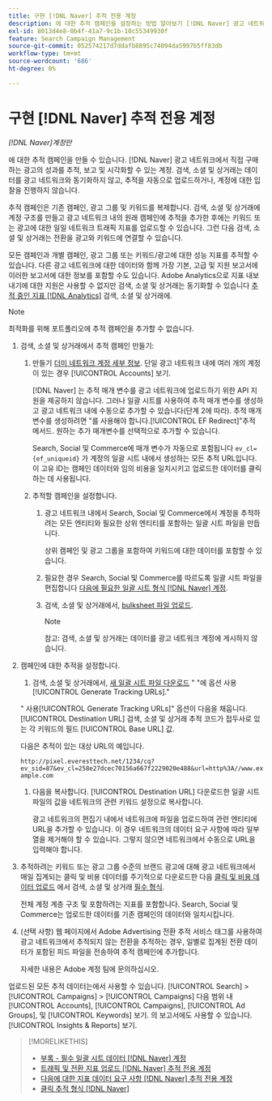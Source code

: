 ```yaml
---
title: 구현 [!DNL Naver] 추적 전용 계정
description: 에 대한 추적 캠페인을 설정하는 방법 알아보기 [!DNL Naver] 광고 네트워크에서 직접 구매하는 광고의 성과를 추적, 보고 및 시각화할 수 있는 계정.
exl-id: 8013d4e8-0b4f-41a7-9c1b-10c55349930f
feature: Search Campaign Management
source-git-commit: 052574217d7ddafb8895c74094da5997b5ff83db
workflow-type: tm+mt
source-wordcount: '686'
ht-degree: 0%

---
```


# 구현 [!DNL Naver] 추적 전용 계정

*[!DNL Naver]계정만*

에 대한 추적 캠페인을 만들 수 있습니다. [!DNL Naver] 광고 네트워크에서 직접 구매하는 광고의 성과를 추적, 보고 및 시각화할 수 있는 계정. 검색, 소셜 및 상거래는 데이터를 광고 네트워크와 동기화하지 않고, 추적을 자동으로 업로드하거나, 계정에 대한 입찰을 진행하지 않습니다.

추적 캠페인은 기존 캠페인, 광고 그룹 및 키워드를 복제합니다. 검색, 소셜 및 상거래에 계정 구조를 만들고 광고 네트워크 내의 원래 캠페인에 추적을 추가한 후에는 키워드 또는 광고에 대한 일일 네트워크 트래픽 지표를 업로드할 수 있습니다. 그런 다음 검색, 소셜 및 상거래는 전환을 광고와 키워드에 연결할 수 있습니다.

모든 캠페인과 개별 캠페인, 광고 그룹 또는 키워드/광고에 대한 성능 지표를 추적할 수 있습니다. 다른 광고 네트워크에 대한 데이터와 함께 가장 기본, 고급 및 지원 보고서에 이러한 보고서에 대한 정보를 포함할 수도 있습니다. Adobe Analytics으로 지표 내보내기에 대한 지원은 사용할 수 없지만 검색, 소셜 및 상거래는 동기화할 수 있습니다 [추적 중인 지표 [!DNL Analytics]](/help/integrations/analytics/analytics-data-in-advertising.md) 검색, 소셜 및 상거래에.

>[!NOTE]
>
>최적화를 위해 포트폴리오에 추적 캠페인을 추가할 수 없습니다.

1. 검색, 소셜 및 상거래에서 추적 캠페인 만들기:

   1. 만들기 [더미 네트워크 계정 세부 정보](/help/search-social-commerce/campaign-management/accounts/ad-network-account-manage.md). 단일 광고 네트워크 내에 여러 개의 계정이 있는 경우 [!UICONTROL Accounts] 보기.

      [!DNL Naver] 는 추적 매개 변수를 광고 네트워크에 업로드하기 위한 API 지원을 제공하지 않습니다. 그러나 일괄 시트를 사용하여 추적 매개 변수를 생성하고 광고 네트워크 내에 수동으로 추가할 수 있습니다(단계 2에 따라). 추적 매개 변수를 생성하려면 &quot;를 사용해야 합니다.[!UICONTROL EF Redirect]&quot;추적 메서드. 원하는 추가 매개변수를 선택적으로 추가할 수 있습니다.

      Search, Social 및 Commerce에 매개 변수가 자동으로 포함됩니다 `ev_cl={ef_uniqueid}` 가 계정의 일괄 시트 내에서 생성하는 모든 추적 URL입니다. 이 고유 ID는 캠페인 데이터와 임의 비용을 일치시키고 업로드한 데이터를 클릭하는 데 사용됩니다.

   1. 추적할 캠페인을 설정합니다.

      1. 광고 네트워크 내에서 Search, Social 및 Commerce에서 계정을 추적하려는 모든 엔티티와 필요한 상위 엔티티를 포함하는 일괄 시트 파일을 만듭니다.

         상위 캠페인 및 광고 그룹을 포함하여 키워드에 대한 데이터를 포함할 수 있습니다.

      1. 필요한 경우 Search, Social 및 Commerce를 따르도록 일괄 시트 파일을 편집합니다 [다음에 필요한 일괄 시트 형식 [!DNL Naver] 계정](/help/search-social-commerce/campaign-management/bulksheets/bulksheet-data-formats/bulksheet-data-naver.md).

      1. 검색, 소셜 및 상거래에서, [bulksheet 파일 업로드](/help/search-social-commerce/campaign-management/bulksheets/bulksheet-upload.md).

         >[!NOTE]
         >
         >참고: 검색, 소셜 및 상거래는 데이터를 광고 네트워크 계정에 게시하지 않습니다.

1. 캠페인에 대한 추적을 설정합니다.

   1. 검색, 소셜 및 상거래에서, [새 일괄 시트 파일 다운로드](/help/search-social-commerce/campaign-management/bulksheets/bulksheet-download.md) &quot; &quot;에 옵션 사용[!UICONTROL Generate Tracking URLs].&quot;

   &quot; 사용[!UICONTROL Generate Tracking URLs]&quot; 옵션이 다음을 채웁니다. [!UICONTROL Destination URL] 검색, 소셜 및 상거래 추적 코드가 접두사로 있는 각 키워드의 필드 [!UICONTROL Base URL] 값.

   다음은 추적이 있는 대상 URL의 예입니다.

   ```http://pixel.everesttech.net/1234/cq?ev_sid=87&ev_cl=258e27dcec70156a667f2229020e488&url=http%3A//www.example.com```

   1. 다음을 복사합니다. [!UICONTROL Destination URL] 다운로드한 일괄 시트 파일의 값을 네트워크의 관련 키워드 설정으로 복사합니다.

      광고 네트워크의 편집기 내에서 네트워크에 파일을 업로드하여 관련 엔티티에 URL을 추가할 수 있습니다. 이 경우 네트워크의 데이터 요구 사항에 따라 일부 열을 제거해야 할 수 있습니다. 그렇지 않으면 네트워크에서 수동으로 URL을 입력해야 합니다.

1. 추적하려는 키워드 또는 광고 그룹 수준의 브랜드 광고에 대해 광고 네트워크에서 매일 집계되는 클릭 및 비용 데이터를 주기적으로 다운로드한 다음 [클릭 및 비용 데이터 업로드](/help/search-social-commerce/tools/metrics-upload-tracking-campaigns/naver-tracking-campaigns-upload-metrics.md) 에서 검색, 소셜 및 상거래 [필수 형식](/help/search-social-commerce/tools/metrics-upload-tracking-campaigns/naver-tracking-campaigns-data-requirements.md).

   전체 계정 계층 구조 및 포함하려는 지표를 포함합니다. Search, Social 및 Commerce는 업로드한 데이터를 기존 캠페인의 데이터와 일치시킵니다.

1. (선택 사항) 웹 페이지에서 Adobe Advertising 전환 추적 서비스 태그를 사용하여 광고 네트워크에서 추적되지 않는 전환을 추적하는 경우, 일별로 집계된 전환 데이터가 포함된 피드 파일을 전송하여 추적 캠페인에 추가합니다.

   자세한 내용은 Adobe 계정 팀에 문의하십시오.

업로드된 모든 추적 데이터는에서 사용할 수 있습니다. [!UICONTROL Search] > [!UICONTROL Campaigns] > [!UICONTROL Campaigns] 다음 범위 내 [!UICONTROL Accounts], [!UICONTROL Campaigns], [!UICONTROL Ad Groups], 및 [!UICONTROL Keywords] 보기. 의 보고서에도 사용할 수 있습니다. [!UICONTROL Insights & Reports] 보기.

>[!MORELIKETHIS]
>
>* [부록 - 필수 일괄 시트 데이터 [!DNL Naver] 계정](/help/search-social-commerce/campaign-management/bulksheets/bulksheet-data-formats/bulksheet-data-naver.md)
>* [트래픽 및 전환 지표 업로드 [!DNL Naver] 추적 전용 계정](/help/search-social-commerce/tools/metrics-upload-tracking-campaigns/naver-tracking-campaigns-upload-metrics.md)
>* [다음에 대한 지표 데이터 요구 사항 [!DNL Naver] 추적 전용 계정](/help/search-social-commerce/tools/metrics-upload-tracking-campaigns/naver-tracking-campaigns-data-requirements.md)
>* [클릭 추적 형식 [!DNL Naver]](/help/search-social-commerce/tracking/formats-click-tracking-naver.md)

